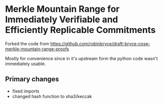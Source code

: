 # Merkle Mountain Range for Immediately Verifiable and Efficiently Replicable Commitments

Forked the code from https://github.com/robinbryce/draft-bryce-cose-merkle-mountain-range-proofs

Mostly for convenience since in it's upstream form the python code wasn't immediately usable.

## Primary changes

* fixed imports
* changed hash function to sha3/keccak
